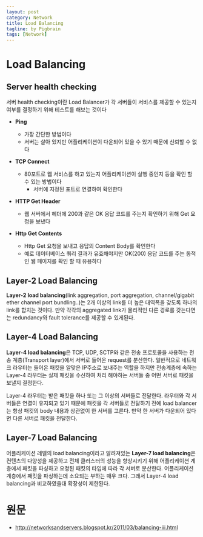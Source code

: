 ```yaml
---
layout: post
category: Network
title: Load Balancing  
tagline: by Pigbrain
tags: [Network]
---
```


<!--more-->

# Load Balancing  
  
## Server health checking  
서버 health checking이란 Load Balancer가 각 서버들이 서비스를 제공할 수 있는지 여부를 결정하기 위해 테스트를 해보는 것이다  
  
* **Ping**  
	* 가장 간단한 방법이다  
	* 서버는 살아 있지만 어플리케이션이 다운되어 있을 수 있기 때문에 신뢰할 수 없다  
  
* **TCP Connect**  
	* 80포트로 웹 서비스를 하고 있는지 어플리케이션이 실행 중인지 등을 확인 할 수 있는 방법이다  
		* 서버에 지정된 포트로 연결하여 확인한다  
  
* **HTTP Get Header**  
	* 웹 서버에서 헤더에 200과 같은 OK 응답 코드를 주는지 확인하기 위해 Get 요청을 보낸다  
  
* **Http Get Contents**  
	* Http Get 요청을 보내고 응답의 Content Body를 확인한다  
	* 예로 데이터베이스 쿼리 결과가 유효해야지만 OK(200) 응답 코드를 주는 동적인 웹 페이지를 확인 할 때 유용하다  
  
  
## Layer-2 Load Balancing  
**Layer-2 load balancing**(link aggregation, port aggregation, channel/gigabit ether channel port bundling..)는 2개 이상의 link를 더 높은 대역폭을 갖도록 하나의 link를 합치는 것이다. 만약 각각의 aggregated link가 물리적인 다른 경로를 갖는다면는 redundancy와 fault tolerance를 제공할 수 있게된다.  
  
## Layer-4 Load Balancing  
**Layer-4 load balancing**은 TCP, UDP, SCTP와 같은 전송 프로토콜을 사용하는 전송 계층(Transport layer)에서 서버로 들어온 request를 분산한다. 일반적으로 네트워크 라우터는 들어온 패킷을 알맞은 IP주소로 보내주는 역할을 하지만 전송계층에 속하는 Layer-4 라우터는 실제 패킷을 수신하여 처리 해야하는 서버들 중 어떤 서버로 패킷을 보낼지 결정한다.  
  
  
Layer-4 라우터는 받은 패킷을 하나 또는 그 이상의 서버들로 전달한다. 라우터와 각 서버들은 연결이 유지되고 있기 때문에 패킷을 각 서버들로 전달하기 전에 load balancer는 항상 패킷의 body 내용과 상관없이 한 서버를 고른다. 만약 한 서버가 다운되어 있다면 다른 서버로 패킷을 전달한다.  
  
  
## Layer-7 Load Balancing  
어플리케이션 레벨의 load balancing이라고 알려져있는 **Layer-7 load balancing**은 컨텐츠의 다양성을 제공하고 전체 클러스터의 성능을 향상시키기 위해 어플리케이션 계층에서 패킷을 파싱하고 요청된 패킷의 타입에 따라 각 서버로 분산한다. 어플리케이션 계층에서  패킷을 파싱하는데 소요되는 부하는 매우 크다. 그래서 Layer-4 load balancing과 비교하였을대 확장성이 제한된다.  
  
  
  
# 원문   
* http://networksandservers.blogspot.kr/2011/03/balancing-iii.html  